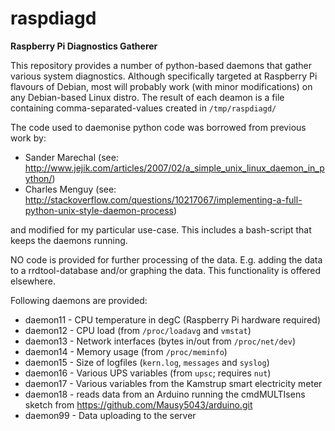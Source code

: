 # raspdiagd
**Raspberry Pi Diagnostics Gatherer**

This repository provides a number of python-based daemons that gather various system diagnostics. Although specifically targeted at Raspberry Pi flavours of Debian, most will probably work (with minor modifications) on any Debian-based Linux distro.
The result of each deamon is a file containing comma-separated-values created in `/tmp/raspdiagd/`

The code used to daemonise python code was borrowed from previous work by:
- Sander Marechal (see: http://www.jejik.com/articles/2007/02/a_simple_unix_linux_daemon_in_python/)
- Charles Menguy (see: http://stackoverflow.com/questions/10217067/implementing-a-full-python-unix-style-daemon-process)

and modified for my particular use-case. This includes a bash-script that keeps the daemons running.

NO code is provided for further processing of the data. E.g. adding the data to a rrdtool-database and/or graphing the data. This functionality is offered elsewhere.

Following daemons are provided:
- daemon11 - CPU temperature in degC (Raspberry Pi hardware required)
- daemon12 - CPU load (from `/proc/loadavg` and `vmstat`)
- daemon13 - Network interfaces (bytes in/out from `/proc/net/dev`)
- daemon14 - Memory usage (from `/proc/meminfo`)
- daemon15 - Size of logfiles (`kern.log`, `messages` and `syslog`)
- daemon16 - Various UPS variables (from `upsc`; requires `nut`)
- daemon17 - Various variables from the Kamstrup smart electricity meter
- daemon18 - reads data from an Arduino running the cmdMULTIsens sketch from https://github.com/Mausy5043/arduino.git
- daemon99 - Data uploading to the server
